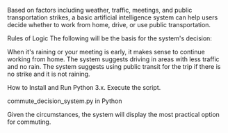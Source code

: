 Based on factors including weather, traffic, meetings, and public transportation strikes, a basic artificial intelligence system can help users decide whether to work from home, drive, or use public transportation. 

Rules of Logic The following will be the basis for the system's decision: 

When it's raining or your meeting is early, it makes sense to continue working from home.
The system suggests driving in areas with less traffic and no rain.
The system suggests using public transit for the trip if there is no strike and it is not raining.

How to Install and Run Python 3.x.
Execute the script.

commute_decision_system.py in Python

Given the circumstances, the system will display the most practical option for commuting.
